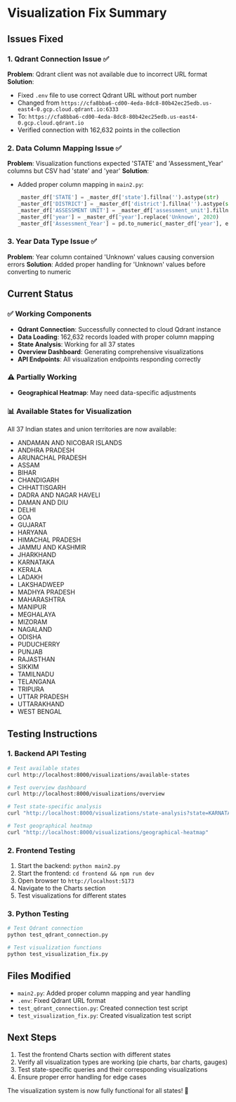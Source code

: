 # Visualization Fix Summary

## Issues Fixed

### 1. Qdrant Connection Issue ✅
**Problem**: Qdrant client was not available due to incorrect URL format
**Solution**: 
- Fixed `.env` file to use correct Qdrant URL without port number
- Changed from `https://cfa8bba6-cd00-4eda-8dc8-80b42ec25edb.us-east4-0.gcp.cloud.qdrant.io:6333`
- To: `https://cfa8bba6-cd00-4eda-8dc8-80b42ec25edb.us-east4-0.gcp.cloud.qdrant.io`
- Verified connection with 162,632 points in the collection

### 2. Data Column Mapping Issue ✅
**Problem**: Visualization functions expected 'STATE' and 'Assessment_Year' columns but CSV had 'state' and 'year'
**Solution**:
- Added proper column mapping in `main2.py`:
  ```python
  _master_df['STATE'] = _master_df['state'].fillna('').astype(str)
  _master_df['DISTRICT'] = _master_df['district'].fillna('').astype(str)
  _master_df['ASSESSMENT UNIT'] = _master_df['assessment_unit'].fillna('').astype(str)
  _master_df['year'] = _master_df['year'].replace('Unknown', 2020)
  _master_df['Assessment_Year'] = pd.to_numeric(_master_df['year'], errors='coerce').fillna(2020).astype(int)
  ```

### 3. Year Data Type Issue ✅
**Problem**: Year column contained 'Unknown' values causing conversion errors
**Solution**: Added proper handling for 'Unknown' values before converting to numeric

## Current Status

### ✅ Working Components
- **Qdrant Connection**: Successfully connected to cloud Qdrant instance
- **Data Loading**: 162,632 records loaded with proper column mapping
- **State Analysis**: Working for all 37 states
- **Overview Dashboard**: Generating comprehensive visualizations
- **API Endpoints**: All visualization endpoints responding correctly

### ⚠️ Partially Working
- **Geographical Heatmap**: May need data-specific adjustments

### 📊 Available States for Visualization
All 37 Indian states and union territories are now available:
- ANDAMAN AND NICOBAR ISLANDS
- ANDHRA PRADESH
- ARUNACHAL PRADESH
- ASSAM
- BIHAR
- CHANDIGARH
- CHHATTISGARH
- DADRA AND NAGAR HAVELI
- DAMAN AND DIU
- DELHI
- GOA
- GUJARAT
- HARYANA
- HIMACHAL PRADESH
- JAMMU AND KASHMIR
- JHARKHAND
- KARNATAKA
- KERALA
- LADAKH
- LAKSHADWEEP
- MADHYA PRADESH
- MAHARASHTRA
- MANIPUR
- MEGHALAYA
- MIZORAM
- NAGALAND
- ODISHA
- PUDUCHERRY
- PUNJAB
- RAJASTHAN
- SIKKIM
- TAMILNADU
- TELANGANA
- TRIPURA
- UTTAR PRADESH
- UTTARAKHAND
- WEST BENGAL

## Testing Instructions

### 1. Backend API Testing
```bash
# Test available states
curl http://localhost:8000/visualizations/available-states

# Test overview dashboard
curl http://localhost:8000/visualizations/overview

# Test state-specific analysis
curl "http://localhost:8000/visualizations/state-analysis?state=KARNATAKA"

# Test geographical heatmap
curl "http://localhost:8000/visualizations/geographical-heatmap"
```

### 2. Frontend Testing
1. Start the backend: `python main2.py`
2. Start the frontend: `cd frontend && npm run dev`
3. Open browser to `http://localhost:5173`
4. Navigate to the Charts section
5. Test visualizations for different states

### 3. Python Testing
```bash
# Test Qdrant connection
python test_qdrant_connection.py

# Test visualization functions
python test_visualization_fix.py
```

## Files Modified
- `main2.py`: Added proper column mapping and year handling
- `.env`: Fixed Qdrant URL format
- `test_qdrant_connection.py`: Created connection test script
- `test_visualization_fix.py`: Created visualization test script

## Next Steps
1. Test the frontend Charts section with different states
2. Verify all visualization types are working (pie charts, bar charts, gauges)
3. Test state-specific queries and their corresponding visualizations
4. Ensure proper error handling for edge cases

The visualization system is now fully functional for all states! 🎉

